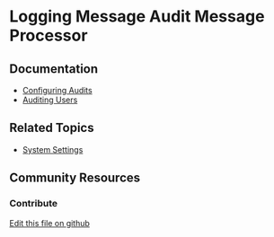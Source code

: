 # Logging Message Audit Message Processor

## Documentation

* [Configuring Audits](https://help.liferay.com/hc/en-us/articles/360029134891-Configuring-Audits)
* [Auditing Users](https://help.liferay.com/hc/en-us/articles/360018156231-Auditing-Users)

## Related Topics

* [System Settings](https://portal.liferay.dev/docs/7-2/user/-/knowledge_base/u/system-settings)

## Community Resources


### Contribute

[Edit this file on github](https://github.com/olafk/controlpanel-documentation-docs/blob/master/md/72en/com_liferay_configuration_admin_web_portlet_SystemSettingsPortlet/com.liferay.portal.security.audit.router.configuration.LoggingAuditMessageProcessorConfiguration.md)
